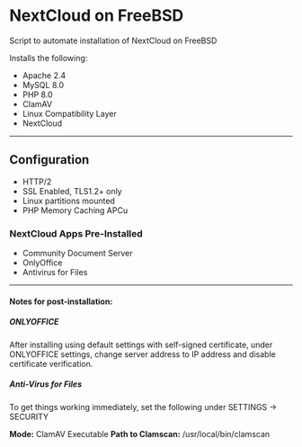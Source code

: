 # NextCloud on FreeBSD
Script to automate installation of NextCloud on FreeBSD

Installs the following:

* Apache 2.4
* MySQL 8.0
* PHP 8.0
* ClamAV
* Linux Compatibility Layer
* NextCloud

------------

## Configuration

* HTTP/2
* SSL Enabled, TLS1.2+ only
* Linux partitions mounted
* PHP Memory Caching APCu

### NextCloud Apps Pre-Installed

* Community Document Server
* OnlyOffice
* Antivirus for Files

------------

#### Notes for post-installation:

##### ONLYOFFICE

After installing using default settings with self-signed certificate, under ONLYOFFICE settings, change server address to IP address and disable certificate verification.

##### Anti-Virus for Files

To get things working immediately, set the following under SETTINGS -> SECURITY

**Mode:** ClamAV Executable
**Path to Clamscan:** /usr/local/bin/clamscan

